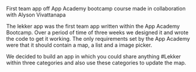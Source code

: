 First team app off App Academy bootcamp course made in collaboration with Alyson Vivattanapa 

The lekker app was the first team app written within the App Academy Bootcamp. Over a period of time of three weeks we designed it and wrote the code to get it working. The only requirements set by the App Academy were that it should contain a map, a list and a image picker. 

We decided to build an app in which you could share anything #Lekker within three categories and also use these categories to update the map. 
